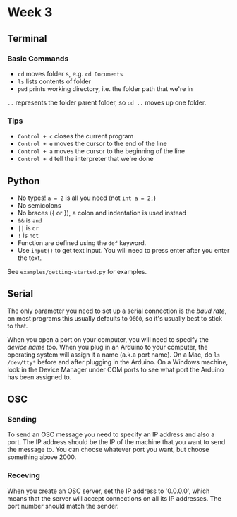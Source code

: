 # Week 3

## Terminal

### Basic Commands

* `cd` moves folder s, e.g. `cd Documents`
* `ls` lists contents of folder 
* `pwd` prints working directory, i.e. the folder path that we're in

`..` represents the folder parent folder, so `cd ..` moves up one folder.

### Tips

* `Control + c` closes the current program
* `Control + e` moves the cursor to the end of the line
* `Control + a` moves the cursor to the beginning of the line
* `Control + d` tell the interpreter that we're done


## Python

* No types! `a = 2` is all you need (not `int a = 2;`)
* No semicolons
* No braces ({ or }), a colon and indentation is used instead
* `&&` is `and`
* `||` is `or`
* `!` is `not`
* Function are defined using the `def` keyword.
* Use `input()` to get text input. You will need to press enter after you enter the text.

See `examples/getting-started.py` for examples.


## Serial

The only parameter you need to set up a serial connection is the *baud rate*, on most programs this usually defaults to `9600`, so it's usually best to stick to that.

When you open a port on your computer, you will need to specify the *device name* too. When you plug in an Arduino to your computer, the operating system will assign it a name (a.k.a port name). On a Mac, do `ls /dev/tty*` before and after plugging in the Arduino. On a Windows machine, look in the Device Manager under COM ports to see what port the Arduino has been assigned to.

## OSC

### Sending 

To send an OSC message you need to specify an IP address and also a port. The IP address should be the IP of the machine that you want to send the message to. You can choose whatever port you want, but choose something above 2000.

### Receving

When you create an OSC server, set the IP address to '0.0.0.0', which means that the server will accept connections on all its IP addresses. The port number should match the sender.

